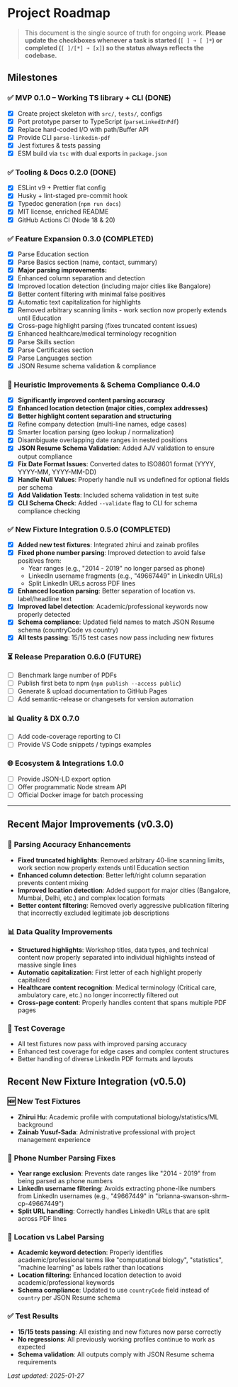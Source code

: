 # Project Roadmap

> This document is the single source of truth for ongoing work. **Please update the checkboxes whenever a task is started (`[ ] ➜ [ ]*`) or completed (`[ ]/[*] ➜ [x]`) so the status always reflects the codebase.**

## Milestones

### ✅ MVP 0.1.0 – Working TS library + CLI (DONE)
- [x] Create project skeleton with `src/`, `tests/`, configs
- [x] Port prototype parser to TypeScript (`parseLinkedInPdf`)
- [x] Replace hard-coded I/O with path/Buffer API
- [x] Provide CLI `parse-linkedin-pdf`
- [x] Jest fixtures & tests passing
- [x] ESM build via `tsc` with dual exports in `package.json`

### ✅ Tooling & Docs 0.2.0 (DONE)
- [x] ESLint v9 + Prettier flat config
- [x] Husky + lint-staged pre-commit hook
- [x] Typedoc generation (`npm run docs`)
- [x] MIT license, enriched README
- [x] GitHub Actions CI (Node 18 & 20)

### ✅ Feature Expansion 0.3.0 (COMPLETED)
- [x] Parse Education section
- [x] Parse Basics section (name, contact, summary)
- [x] **Major parsing improvements:**
- [x] Enhanced column separation and detection
- [x] Improved location detection (including major cities like Bangalore)
- [x] Better content filtering with minimal false positives
- [x] Automatic text capitalization for highlights
- [x] Removed arbitrary scanning limits - work section now properly extends until Education
- [x] Cross-page highlight parsing (fixes truncated content issues)
- [x] Enhanced healthcare/medical terminology recognition
- [x] Parse Skills section
- [x] Parse Certificates section
- [x] Parse Languages section
- [x] JSON Resume schema validation & compliance

### 🧠 Heuristic Improvements & Schema Compliance 0.4.0
- [x] **Significantly improved content parsing accuracy**
- [x] **Enhanced location detection (major cities, complex addresses)**
- [x] **Better highlight content separation and structuring**
- [x] Refine company detection (multi-line names, edge cases)
- [x] Smarter location parsing (geo lookup / normalization)
- [x] Disambiguate overlapping date ranges in nested positions
- [x] **JSON Resume Schema Validation**: Added AJV validation to ensure output compliance
- [x] **Fix Date Format Issues**: Converted dates to ISO8601 format (YYYY, YYYY-MM, YYYY-MM-DD)
- [x] **Handle Null Values**: Properly handle null vs undefined for optional fields per schema
- [x] **Add Validation Tests**: Included schema validation in test suite
- [x] **CLI Schema Check**: Added `--validate` flag to CLI for schema compliance checking

### ✅ New Fixture Integration 0.5.0 (COMPLETED)
- [x] **Added new test fixtures**: Integrated zhirui and zainab profiles
- [x] **Fixed phone number parsing**: Improved detection to avoid false positives from:
  - Year ranges (e.g., "2014 - 2019" no longer parsed as phone)
  - LinkedIn username fragments (e.g., "49667449" in LinkedIn URLs)
  - Split LinkedIn URLs across PDF lines
- [x] **Enhanced location parsing**: Better separation of location vs. label/headline text
- [x] **Improved label detection**: Academic/professional keywords now properly detected
- [x] **Schema compliance**: Updated field names to match JSON Resume schema (countryCode vs country)
- [x] **All tests passing**: 15/15 test cases now pass including new fixtures

### ⏳ Release Preparation 0.6.0 (FUTURE)
- [ ] Benchmark large number of PDFs
- [ ] Publish first beta to npm (`npm publish --access public`)
- [ ] Generate & upload documentation to GitHub Pages
- [ ] Add semantic-release or changesets for version automation

### 📊 Quality & DX 0.7.0
- [ ] Add code-coverage reporting to CI
- [ ] Provide VS Code snippets / typings examples

### 🌐 Ecosystem & Integrations 1.0.0
- [ ] Provide JSON-LD export option
- [ ] Offer programmatic Node stream API
- [ ] Official Docker image for batch processing

---

## Recent Major Improvements (v0.3.0)

### 🎯 **Parsing Accuracy Enhancements**
- **Fixed truncated highlights**: Removed arbitrary 40-line scanning limits, work section now properly extends until Education section
- **Enhanced column detection**: Better left/right column separation prevents content mixing
- **Improved location detection**: Added support for major cities (Bangalore, Mumbai, Delhi, etc.) and complex location formats
- **Better content filtering**: Removed overly aggressive publication filtering that incorrectly excluded legitimate job descriptions

### 📊 **Data Quality Improvements**
- **Structured highlights**: Workshop titles, data types, and technical content now properly separated into individual highlights instead of massive single lines
- **Automatic capitalization**: First letter of each highlight properly capitalized
- **Healthcare content recognition**: Medical terminology (Critical care, ambulatory care, etc.) no longer incorrectly filtered out
- **Cross-page content**: Properly handles content that spans multiple PDF pages

### 🧪 **Test Coverage**
- All test fixtures now pass with improved parsing accuracy
- Enhanced test coverage for edge cases and complex content structures
- Better handling of diverse LinkedIn PDF formats and layouts

## Recent New Fixture Integration (v0.5.0)

### 🆕 **New Test Fixtures**
- **Zhirui Hu**: Academic profile with computational biology/statistics/ML background
- **Zainab Yusuf-Sada**: Administrative professional with project management experience

### 🔧 **Phone Number Parsing Fixes**
- **Year range exclusion**: Prevents date ranges like "2014 - 2019" from being parsed as phone numbers
- **LinkedIn username filtering**: Avoids extracting phone-like numbers from LinkedIn usernames (e.g., "49667449" in "brianna-swanson-shrm-cp-49667449")
- **Split URL handling**: Correctly handles LinkedIn URLs that are split across PDF lines

### 🎯 **Location vs Label Parsing**
- **Academic keyword detection**: Properly identifies academic/professional terms like "computational biology", "statistics", "machine learning" as labels rather than locations
- **Location filtering**: Enhanced location detection to avoid academic/professional keywords
- **Schema compliance**: Updated to use `countryCode` field instead of `country` per JSON Resume schema

### ✅ **Test Results**
- **15/15 tests passing**: All existing and new fixtures now parse correctly
- **No regressions**: All previously working profiles continue to work as expected
- **Schema validation**: All outputs comply with JSON Resume schema requirements

_Last updated: 2025-01-27_ 